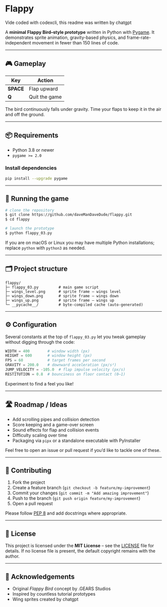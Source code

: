 # Flappy

Vide coded with codexcli, this readme was written by chatgpt

A **minimal Flappy Bird–style prototype** written in Python with [Pygame](https://www.pygame.org/). It demonstrates sprite animation, gravity-based physics, and frame-rate-independent movement in fewer than 150 lines of code.

---

## 🎮 Gameplay

| Key | Action |
|-----|--------|
| **SPACE** | Flap upward |
| **Q** | Quit the game |

The bird continuously falls under gravity. Time your flaps to keep it in the air and off the ground.

---

## 📦 Requirements

* Python 3.8 or newer
* `pygame >= 2.0`

### Install dependencies

```bash
pip install --upgrade pygame
```

---

## 🚀 Running the game

```bash
# clone the repository
$ git clone https://github.com/daveManDaveDude/flappy.git
$ cd flappy

# launch the prototype
$ python flappy_03.py
```

If you are on macOS or Linux you may have multiple Python installations; replace `python` with `python3` as needed.

---

## 🗂️ Project structure

```
flappy/
├─ flappy_03.py         # main game script
├─ wings_level.png      # sprite frame – wings level
├─ wings_down.png       # sprite frame – wings down
├─ wings_up.png         # sprite frame – wings up
└─ __pycache__/         # byte-compiled cache (auto-generated)
```

---

## ⚙️ Configuration

Several constants at the top of `flappy_03.py` let you tweak gameplay without digging through the code:

```python
WIDTH = 400        # window width (px)
HEIGHT = 600       # window height (px)
FPS = 60           # target frames per second
GRAVITY = 200.0    # downward acceleration (px/s²)
JUMP_VELOCITY = -105.0  # flap impulse velocity (px/s)
RESTITUTION = 0.8  # bounciness on floor contact (0–1)
```

Experiment to find a feel you like!

---

## 🛣️ Roadmap / Ideas

* Add scrolling pipes and collision detection
* Score keeping and a game-over screen
* Sound effects for flap and collision events
* Difficulty scaling over time
* Packaging via `pipx` or a standalone executable with PyInstaller

Feel free to open an issue or pull request if you’d like to tackle one of these.

---

## 🤝 Contributing

1. Fork the project
2. Create a feature branch (`git checkout -b feature/my-improvement`)
3. Commit your changes (`git commit -m "Add amazing improvement"`)
4. Push to the branch (`git push origin feature/my-improvement`)
5. Open a pull request

Please follow [PEP 8](https://peps.python.org/pep-0008/) and add docstrings where appropriate.

---

## 📄 License

This project is licensed under the **MIT License** – see the [LICENSE](LICENSE) file for details. If no license file is present, the default copyright remains with the author.

---

## 🙏 Acknowledgements

* Original *Flappy Bird* concept by .GEARS Studios
* Inspired by countless tutorial prototypes
* Wing sprites created by chatgpt
